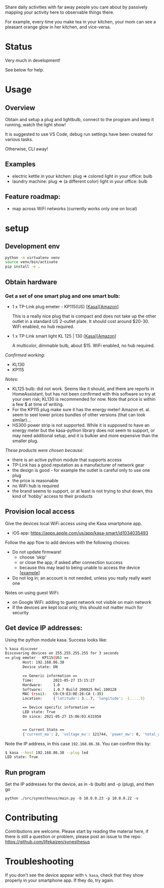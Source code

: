 Share daily activities with far away people you care about
by passively mapping your activity here to observable things there.

For example, every time you make tea in your kitchen,
your mom can see a pleasant orange glow in her kitchen,
and vice-versa.

# Status

Very much in development!

See below for help.

# Usage

## Overview

Obtain and setup a plug and lightbulb, connect to the program and keep it running, watch the light show!

It is suggested to use VS Code, debug run settings have been created for various tasks.

Otherwise, CLI away!

## Examples

- electric kettle in your kitchen: plug => colored light in your office: bulb
- laundry machine: plug => (a different color) light in your office: bulb

## Feature roadmap:

- map across WiFi networks (currently works only one on local)

# setup

## Development env

```sh
python -m virtualenv venv
source venv/bin/activate
pip install -e .
```

## Obtain hardware

### Get a set of one smart plug and one smart bulb:

- 1 x TP-Link plug emeter - KP115(US) [[Kasa](https://www.kasasmart.com/us/products/smart-plugs/kasa-smart-plug-slim-energy-monitoring-kp115)][[Amazon](https://www.amazon.com/Kasa-Energy-Monitoring-Smart-Plug/dp/B08LN3C7WK)]

  This is a really nice plug that is compact and does not take up the other outlet in a standard US 2-outlet plate. It should cost around $20-30. WiFi enabled, no hub required.

- 1 x TP-Link smart light KL 125 | 130 [[Kasa](https://www.kasasmart.com/us/products/smart-lighting/kasa-smart-light-bulb-multicolor-kl130)][[Amazon](https://www.amazon.com/gp/product/B07FZ6PLJG/ref=ppx_yo_dt_b_asin_title_o00_s00)]

  A multicolor, dimmable bulb, about $15. WiFi enabled, no hub required.

_Confirmed working_:

- KL130
- KP115

_Notes_:

- KL125 bulb: did not work. Seems like it should, and there are reports in HomeAssistant, but has not been confirmed with this software so try at your own risk; KL130 is recommended for now. Note that price is within a few $ at time of writing.
- For the KP115 plug make sure it has the energy meter! Amazon et. al. seem to seel lower prices bundles of other versions (that can look similar)...
- HS300 power strip is not supported. While it is supposed to have an energy meter but the kasa-python library does not seem to support, or may need additional setup, and it is bulkier and more expensive than the smaller plug.

_These products were chosen because:_

- there is an active python module that supports access
- TP-Link has a good reputation as a manufacturer of network gear
- the design is good - for example the outlet is careful only to use one plug
- the price is reasonable
- no WiFi hub is required
- the brand seems to support, or at least is not trying to shut down, this kind of 'hobby' access to their products

## Provision local access

Give the devices local WiFi access using she Kasa smartphone app.

- iOS app: https://apps.apple.com/us/app/kasa-smart/id1034035493

Follow the app flow to add devices with the following choices:

- Do not update firmware!
  - choose 'skip'
  - or close the app, if asked after connection success
  - because this may lead to being unable to access the device [[example](https://www.reddit.com/r/TPLinkKasa/comments/k26v9l/psa_tp_link_is_shutting_down_local_api_access/)]
- Do not log in; an account is not needed, unless you really really want one

Notes on using guest WiFi:

- on Google WiFi: adding to guest network not visible on main network
- if the devices are kept local only, this should not matter much for security

## Get device IP addresses:

Using the python module kasa. Success looks like:

```sh
% kasa discover
Discovering devices on 255.255.255.255 for 3 seconds
== plug emeter - KP115(US) ==
        Host: 192.168.86.38
        Device state: ON

        == Generic information ==
        Time:         2021-05-27 15:15:27
        Hardware:     1.0
        Software:     1.0.7 Build 200825 Rel.100128
        MAC (rssi):   C0:C9:E3:0E:26:CA (-35)
        Location:     {'latitude': 3...7, 'longitude': -1.....5}

        == Device specific information ==
        LED state: True
        On since: 2021-05-27 15:06:03.631958


        == Current State ==
        {'current_ma': 2, 'voltage_mv': 121744, 'power_mw': 0, 'total_wh': 0, 'err_code': 0}
```

Note the IP address, in this case `192.168.86.38`. You can confirm this by:

```sh
$ kasa --host 192.168.86.38 --plug led
LED state: True
```

## Run program

Set the IP addresses for the device, as in -b (bulb) and -p (plug), and then go

`python ./src/synesthesus/main.py -b 10.0.0.23 -p 10.0.0.22 -v `

# Contributing

Contributions are welcome. Please start by reading the material here, if there is still a question or problem, please post an issue to the repo: https://github.com/lifekaizen/synesthesus

# Troubleshooting

If you don't see the device appear with `% kasa`, check that they show properly in your smartphone app. If they do, try again.
